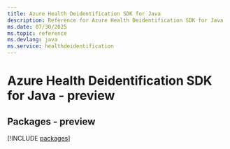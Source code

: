 ```yaml
---
title: Azure Health Deidentification SDK for Java
description: Reference for Azure Health Deidentification SDK for Java
ms.date: 07/30/2025
ms.topic: reference
ms.devlang: java
ms.service: healthdeidentification
---
```

# Azure Health Deidentification SDK for Java - preview
## Packages - preview
[!INCLUDE [packages](health-deidentification-index.md)]